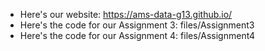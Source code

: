* Here's our website: https://ams-data-g13.github.io/
* Here's the code for our Assignment 3: files/Assignment3
* Here's the code for our Assignment 4: files/Assignment4
